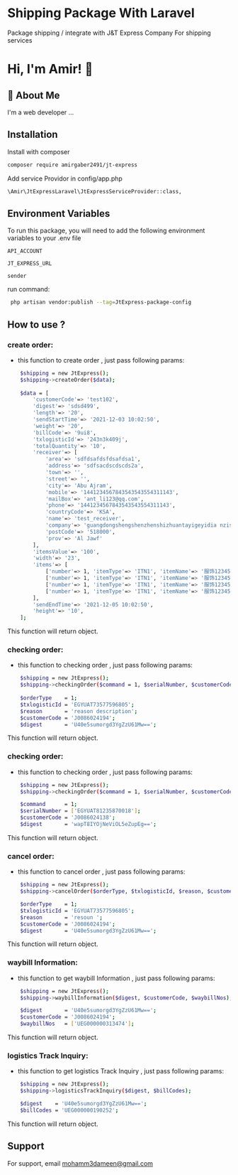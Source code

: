 # Shipping Package With Laravel
Package shipping / integrate with J&T Express Company For shipping services


# Hi, I'm Amir! 👋

## 🚀 About Me
I'm a web developer ...

## Installation
Install with composer

```bash
composer require amirgaber2491/jt-express
```

Add service Providor in config/app.php

```bash
\Amir\JtExpressLaravel\JtExpressServiceProvider::class,
```


## Environment Variables

To run this package, you will need to add the following environment variables to your .env file

`API_ACCOUNT`

`JT_EXPRESS_URL`

`sender`

run command:
```bash
 php artisan vendor:publish --tag=JtExpress-package-config
```
## How to use ?


### create order:
- this function to create order , just pass following params:

```bash
    $shipping = new JtExpress();
    $shipping->createOrder($data);
    
    $data = [
        'customerCode'=> 'test102',
        'digest'=> 'sdsd499',
        'length'=> '20',
        'sendStartTime'=> '2021-12-03 10:02:50',
        'weight'=> '20',
        'billCode'=> '9ui8',
        'txlogisticId'=> '243n3k409j',
        'totalQuantity'=> '10',
        'receiver'=> [
            'area'=> 'sdfdsafdsfdsafdsa1',
            'address'=> 'sdfsacdscdscds2a',
            'town'=> '',
            'street'=> '',
            'city'=> 'Abu Ajram',
            'mobile'=> '1441234567843543543554311143',
            'mailBox'=> 'ant_li123@qq.com',
            'phone'=> '1441234567843543543554311143',
            'countryCode'=> 'KSA',
            'name'=> 'test_receiver',
            'company'=> 'guangdongshengshenzhenshizhuantayigeyidia nzishiyeyouxianggongsi',
            'postCode'=> '518000',
            'prov'=> 'Al Jawf'
        ],
        'itemsValue'=> '100',
        'width'=> '23',
        'items'=> [
            ['number'=> 1, 'itemType'=> 'ITN1', 'itemName'=> '服饰123456test', 'priceCurrency'=> 'DHS', 'itemValue'=> '12.36', 'itemUrl'=> 'http://www.baidu.com/shangpinlianjiedizhi', 'desc'=> 'test_ordermiaoshu'],
            ['number'=> 1, 'itemType'=> 'ITN1', 'itemName'=> '服饰123456test', 'priceCurrency'=> 'DHS', 'itemValue'=> '12.36', 'itemUrl'=> 'http://www.baidu.com/shangpinlianjiedizhi', 'desc'=> 'test_ordermiaoshu'],
            ['number'=> 1, 'itemType'=> 'ITN1', 'itemName'=> '服饰123456test', 'priceCurrency'=> 'DHS', 'itemValue'=> '12.36', 'itemUrl'=> 'http://www.baidu.com/shangpinlianjiedizhi', 'desc'=> 'test_ordermiaoshu'],
            ['number'=> 1, 'itemType'=> 'ITN1', 'itemName'=> '服饰123456test', 'priceCurrency'=> 'DHS', 'itemValue'=> '12.36', 'itemUrl'=> 'http://www.baidu.com/shangpinlianjiedizhi', 'desc'=> 'test_ordermiaoshu'],
        ],
        'sendEndTime'=> '2021-12-05 10:02:50',
        'height'=> '10',
    ];

```

This function will return object.


### checking order:
- this function to checking order , just pass following params:

```bash
    $shipping = new JtExpress();
    $shipping->checkingOrder($command = 1, $serialNumber, $customerCode, $digest);
        
    $orderType    = 1;
    $txlogisticId = 'EGYUAT73577596805';
    $reason       = 'reason description';
    $customerCode = 'J0086024194';
    $digest       = 'U40e5sumorgd3YgZzU61Mw==';

```
This function will return object.


### checking order:
- this function to checking order , just pass following params:

```bash
    $shipping = new JtExpress();
    $shipping->checkingOrder($command = 1, $serialNumber, $customerCode, $digest);

    $command      = 1;
    $serialNumber = ['EGYUAT81235870018'];
    $customerCode = 'J0086024138';
    $digest       = 'wapT8IYOjNeViOL5eZupEg==';


```

This function will return object.


### cancel order:
- this function to cancel order , just pass following params:

```bash
    $shipping = new JtExpress();
    $shipping->cancelOrder($orderType, $txlogisticId, $reason, $customerCode, $digest);

    $orderType    = 1;
    $txlogisticId = 'EGYUAT73577596805';
    $reason       = 'resoun ';
    $customerCode = 'J0086024194';
    $digest       = 'U40e5sumorgd3YgZzU61Mw==';

```

This function will return object.


### waybill Information:
- this function to get waybill Information , just pass following params:

```bash
    $shipping = new JtExpress();
    $shipping->waybillInformation($digest, $customerCode, $waybillNos);

    $digest       = 'U40e5sumorgd3YgZzU61Mw==';
    $customerCode = 'J0086024194';
    $waybillNos   = ['UEG000000313474'];
```

This function will return object.


### logistics Track Inquiry:
- this function to get logistics Track Inquiry , just pass following params:

```bash
    $shipping = new JtExpress();
    $shipping->logisticsTrackInquiry($digest, $billCodes);

    $digest    = 'U40e5sumorgd3YgZzU61Mw==';
    $billCodes = 'UEG000000190252';
```

This function will return object.


## Support
For support, email mohamm3dameen@gmail.com 

